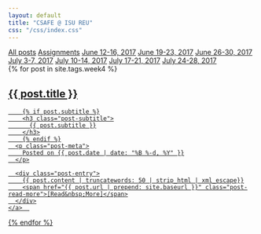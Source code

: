 ```yaml
---
layout: default
title: "CSAFE @ ISU REU"
css: "/css/index.css"
---
```


<div class="list-filters">
  <a href="/reu17" class="list-filter">All posts</a>
  <a href="/reu17/assignments" class="list-filter">Assignments</a>
    <a href="/reu17/week1" class="list-filter">June 12-16, 2017</a>
  <a href="/reu17/week2" class="list-filter">June 19-23, 2017</a>
  <a href="/reu17/week3" class="list-filter">June 26-30, 2017</a>
  <a href="/reu17/week4" class="list-filter filter-selected">July 3-7, 2017</a>
  <a href="/reu17/week5" class="list-filter">July 10-14, 2017</a>
  <a href="/reu17/week6" class="list-filter">July 17-21, 2017</a>
  <a href="/reu17/week7" class="list-filter">July 24-28, 2017</a>
</div>

<div class="posts-list">
  {% for post in site.tags.week4 %}
  <article>
    <a class="post-preview" href="{{ post.url | prepend: site.baseurl }}">
	    <h2 class="post-title">{{ post.title }}</h2>
	
	    {% if post.subtitle %}
	    <h3 class="post-subtitle">
	      {{ post.subtitle }}
	    </h3>
	    {% endif %}
      <p class="post-meta">
        Posted on {{ post.date | date: "%B %-d, %Y" }}
      </p>

      <div class="post-entry">
        {{ post.content | truncatewords: 50 | strip_html | xml_escape}}
        <span href="{{ post.url | prepend: site.baseurl }}" class="post-read-more">[Read&nbsp;More]</span>
      </div>
    </a>  
   </article>
  {% endfor %}
</div>